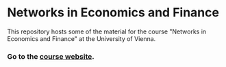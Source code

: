 # Networks in Economics and Finance

This repository hosts some of the material for the course "Networks in Economics and Finance" at the University of Vienna.

### Go to the [course website](https://greimel.github.io/networks-course).

